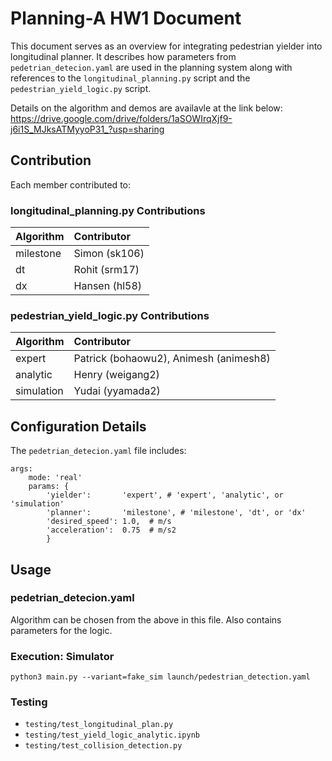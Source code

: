 # Planning-A HW1 Document

This document serves as an overview for integrating pedestrian yielder into longitudinal planner. It describes how parameters from `pedetrian_detecion.yaml` are used in the planning system along with references to the `longitudinal_planning.py` script and the `pedestrian_yield_logic.py` script.

Details on the algorithm and demos are availavle at the link below:<br>
https://drive.google.com/drive/folders/1aSOWIrqXjf9-j6i1S_MJksATMyyoP31_?usp=sharing


## Contribution
Each member contributed to:
### longitudinal_planning.py Contributions

| Algorithm  | Contributor     |
| :--------- | :-------------- |
| milestone  | Simon (sk106)   |
| dt         | Rohit (srm17)   |
| dx         | Hansen (hl58)   |

### pedestrian_yield_logic.py Contributions

| Algorithm  | Contributor                                 |
| :--------- | :------------------------------------------ |
| expert     | Patrick (bohaowu2), Animesh (animesh8)      |
| analytic   | Henry (weigang2)                            |
| simulation | Yudai (yyamada2)                            |


## Configuration Details
The `pedetrian_detecion.yaml` file includes:
```
args:
    mode: 'real'
    params: {
        'yielder':       'expert', # 'expert', 'analytic', or 'simulation'
        'planner':       'milestone', # 'milestone', 'dt', or 'dx'
        'desired_speed': 1.0,  # m/s
        'acceleration':  0.75  # m/s2
        }
```


## Usage
### pedetrian_detecion.yaml
Algorithm can be chosen from the above in this file. Also contains parameters for the logic.
### Execution: Simulator
`python3 main.py --variant=fake_sim launch/pedestrian_detection.yaml`
### Testing
- `testing/test_longitudinal_plan.py`
- `testing/test_yield_logic_analytic.ipynb`
- `testing/test_collision_detection.py`

